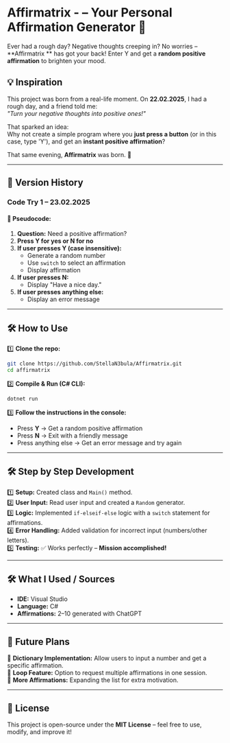 # Affirmatrix - – Your Personal Affirmation Generator 🌟 
Ever had a rough day? Negative thoughts creeping in? No worries – **Affirmatrix ** has got your back! 
Enter Y and get a **random positive affirmation** to brighten your mood. 

## 💡 Inspiration  

This project was born from a real-life moment. On **22.02.2025**, I had a rough day, and a friend told me:  
*"Turn your negative thoughts into positive ones!"*  

That sparked an idea:  
Why not create a simple program where you **just press a button** (or in this case, type 'Y'), and get an **instant positive affirmation**?  

That same evening, **Affirmatrix** was born. 🚀  

---

## 🚀 Version History  
### **Code Try 1 – 23.02.2025**  

#### 🧠 Pseudocode:  
1. **Question:** Need a positive affirmation?  
2. **Press Y for yes or N for no**  
3. **If user presses Y (case insensitive):**  
   - Generate a random number  
   - Use `switch` to select an affirmation  
   - Display affirmation  
4. **If user presses N:**  
   - Display "Have a nice day."  
5. **If user presses anything else:**  
   - Display an error message  

---

## 🛠️ How to Use  

1️⃣ **Clone the repo:**  
   ```sh  
   git clone https://github.com/StellaN3bula/Affirmatrix.git 
   cd affirmatrix  
   ```  

2️⃣ **Compile & Run (C# CLI):**  
   ```sh  
   dotnet run  
   ```  

3️⃣ **Follow the instructions in the console:**  
   - Press **Y** → Get a random positive affirmation  
   - Press **N** → Exit with a friendly message  
   - Press anything else → Get an error message and try again  

---

## 🛠️ Step by Step Development  

1️⃣ **Setup:** Created class and `Main()` method.  
2️⃣ **User Input:** Read user input and created a `Random` generator.  
3️⃣ **Logic:** Implemented `if-elseif-else` logic with a `switch` statement for affirmations.  
4️⃣ **Error Handling:** Added validation for incorrect input (numbers/other letters).  
5️⃣ **Testing:** ✅ Works perfectly – **Mission accomplished!**  

---

## 🛠️ What I Used / Sources  
- **IDE:** Visual Studio  
- **Language:** C#  
- **Affirmations:** 2–10 generated with ChatGPT  

---

## 📌 Future Plans  
🔹 **Dictionary Implementation:** Allow users to input a number and get a specific affirmation.  
🔹 **Loop Feature:** Option to request multiple affirmations in one session.  
🔹 **More Affirmations:** Expanding the list for extra motivation.  

---

## 📜 License  
This project is open-source under the **MIT License** – feel free to use, modify, and improve it!  


